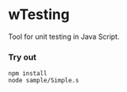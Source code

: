 # wTesting

Tool for unit testing in Java Script.

### Try out

```
npm install
node sample/Simple.s
```


















